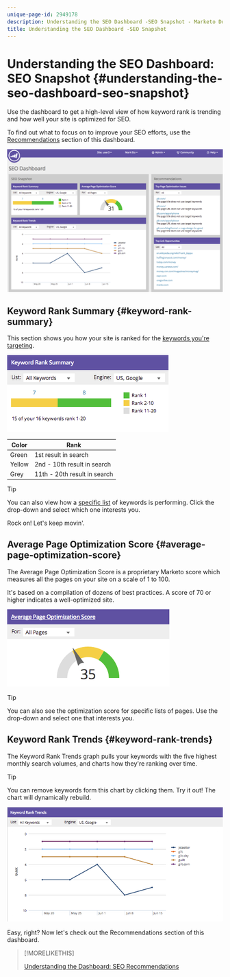 ```yaml
---
unique-page-id: 2949178
description: Understanding the SEO Dashboard -SEO Snapshot - Marketo Docs - Product Documentation
title: Understanding the SEO Dashboard -SEO Snapshot
---
```


# Understanding the SEO Dashboard: SEO Snapshot {#understanding-the-seo-dashboard-seo-snapshot}

Use the dashboard to get a high-level view of how keyword rank is trending and how well your site is optimized for SEO.

To find out what to focus on to improve your SEO efforts, use the [Recommendations](/help/marketo/product-docs/additional-apps/seo/understanding-seo/understanding-the-seo-dashboard-seo-recommendations.md) section of this dashboard.

![](assets/image2014-9-17-21-3a32-3a22.png)

## Keyword Rank Summary {#keyword-rank-summary}

This section shows you how your site is ranked for the [keywords you're targeting](/help/marketo/product-docs/additional-apps/seo/keywords/seo-add-keywords.md).

![](assets/image2014-9-17-21-3a34-3a5.png)

| Color |Rank |
|---|---|
| Green |1st result in search  |
| Yellow |2nd - 10th result in search |
| Grey |11th - 20th result in search |

>[!TIP]
>
>You can also view how a [specific list](/help/marketo/product-docs/additional-apps/seo/keywords/seo-add-remove-keywords-from-a-list.md) of keywords is performing. Click the drop-down and select which one interests you.

Rock on! Let's keep movin'.  

## Average Page Optimization Score {#average-page-optimization-score}

The Average Page Optimization Score is a proprietary Marketo score which measures all the pages on your site on a scale of 1 to 100.

It's based on a compilation of dozens of best practices. A score of 70 or higher indicates a well-optimized site.

![](assets/image2014-9-17-21-3a35-3a55.png)

>[!TIP]
>
>You can also see the optimization score for specific lists of pages. Use the drop-down and select one that interests you.

## Keyword Rank Trends {#keyword-rank-trends}

The Keyword Rank Trends graph pulls your keywords with the five highest monthly search volumes, and charts how they're ranking over time.

>[!TIP]
>
>You can remove keywords form this chart by clicking them. Try it out! The chart will dynamically rebuild.

![](assets/image2014-9-17-21-3a37-3a1.png)

Easy, right? Now let's check out the Recommendations section of this dashboard.

>[!MORELIKETHIS]
>
>[Understanding the Dashboard: SEO Recommendations](/help/marketo/product-docs/additional-apps/seo/understanding-seo/understanding-the-seo-dashboard-seo-recommendations.md)
